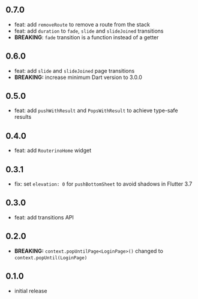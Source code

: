 ## 0.7.0

- feat: add `removeRoute` to remove a route from the stack
- feat: add `duration` to `fade`, `slide` and `slideJoined` transitions
- **BREAKING**: `fade` transition is a function instead of a getter

## 0.6.0

- feat: add `slide` and `slideJoined` page transitions
- **BREAKING:** increase minimum Dart version to 3.0.0

## 0.5.0

- feat: add `pushWithResult` and `PopsWithResult` to achieve type-safe results

## 0.4.0

- feat: add `RouterinoHome` widget

## 0.3.1

- fix: set `elevation: 0` for `pushBottomSheet` to avoid shadows in Flutter 3.7

## 0.3.0

- feat: add transitions API

## 0.2.0

- **BREAKING:** `context.popUntilPage<LoginPage>()` changed to `context.popUntil(LoginPage)`

## 0.1.0

- initial release
